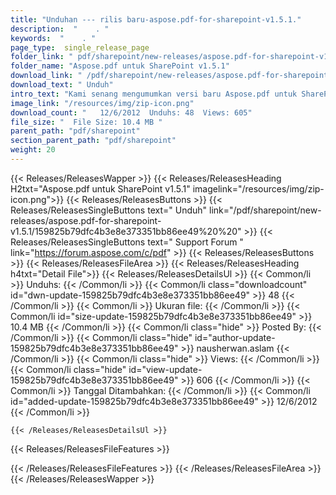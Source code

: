```yaml
---
title: "Unduhan --- rilis baru-aspose.pdf-for-sharepoint-v1.5.1." 
description:  "    . " 
keywords:  "    . " 
page_type:  single_release_page
folder_link: " pdf/sharepoint/new-releases/aspose.pdf-for-sharepoint-v1.5.1/"
folder_name: "Aspose.pdf untuk SharePoint v1.5.1"
download_link: " /pdf/sharepoint/new-releases/aspose.pdf-for-sharepoint-v1.5.1/159825b79dfc4b3e8e373351bb86ee49"
download_text: " Unduh"
intro_text: "Kami senang mengumumkan versi baru Aspose.pdf untuk SharePoint v1.5.1 w ..."
image_link: "/resources/img/zip-icon.png"
download_count: "   12/6/2012  Unduhs: 48  Views: 605"
file_size: "  File Size: 10.4 MB "
parent_path: "pdf/sharepoint"
section_parent_path: "pdf/sharepoint"
weight: 20
---
```


{{< Releases/ReleasesWapper >}}
  {{< Releases/ReleasesHeading H2txt="Aspose.pdf untuk SharePoint v1.5.1" imagelink="/resources/img/zip-icon.png">}}
  {{< Releases/ReleasesButtons >}}
    {{< Releases/ReleasesSingleButtons text=" Unduh" link="/pdf/sharepoint/new-releases/aspose.pdf-for-sharepoint-v1.5.1/159825b79dfc4b3e8e373351bb86ee49%20%20" >}}
    {{< Releases/ReleasesSingleButtons text=" Support Forum " link="https://forum.aspose.com/c/pdf" >}}
  {{< Releases/ReleasesButtons >}}
  {{< Releases/ReleasesFileArea >}}
    {{< Releases/ReleasesHeading h4txt="Detail File">}}
    {{< Releases/ReleasesDetailsUl >}}
            {{< Common/li  >}} Unduhs: {{< /Common/li >}} 
      {{< Common/li class="downloadcount" id="dwn-update-159825b79dfc4b3e8e373351bb86ee49" >}} 48 {{< /Common/li >}} 
      {{< Common/li  >}} Ukuran file: {{< /Common/li >}} 
      {{< Common/li id="size-update-159825b79dfc4b3e8e373351bb86ee49" >}} 10.4 MB {{< /Common/li >}} 
      {{< Common/li  class="hide" >}} Posted By: {{< /Common/li >}} 
      {{< Common/li class="hide" id="author-update-159825b79dfc4b3e8e373351bb86ee49" >}} nausherwan.aslam {{< /Common/li >}} 
      {{< Common/li class="hide"  >}} Views: {{< /Common/li >}} 
      {{< Common/li class="hide" id="view-update-159825b79dfc4b3e8e373351bb86ee49" >}} 606 {{< /Common/li >}} 
      {{< Common/li  >}} Tanggal Ditambahkan: {{< /Common/li >}} 
      {{< Common/li id="added-update-159825b79dfc4b3e8e373351bb86ee49" >}} 12/6/2012 {{< /Common/li >}} 

    {{< /Releases/ReleasesDetailsUl >}}

  {{< Releases/ReleasesFileFeatures >}}
      
  {{< /Releases/ReleasesFileFeatures >}}
 {{< /Releases/ReleasesFileArea >}}
{{< /Releases/ReleasesWapper >}}


